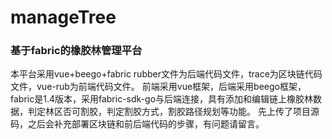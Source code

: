 # manageTree
### 基于fabric的橡胶林管理平台
本平台采用vue+beego+fabric
rubber文件为后端代码文件，trace为区块链代码文件，vue-rub为前端代码文件。
    前端采用vue框架，后端采用beego框架，fabric是1.4版本，采用fabric-sdk-go与后端连接，具有添加和编辑链上橡胶林数据，判定林区否可割胶，判定割胶方式，割胶路径规划等功能。
先上传了项目源码，之后会补充部署区块链和前后端代码的步骤，有问题请留言。

